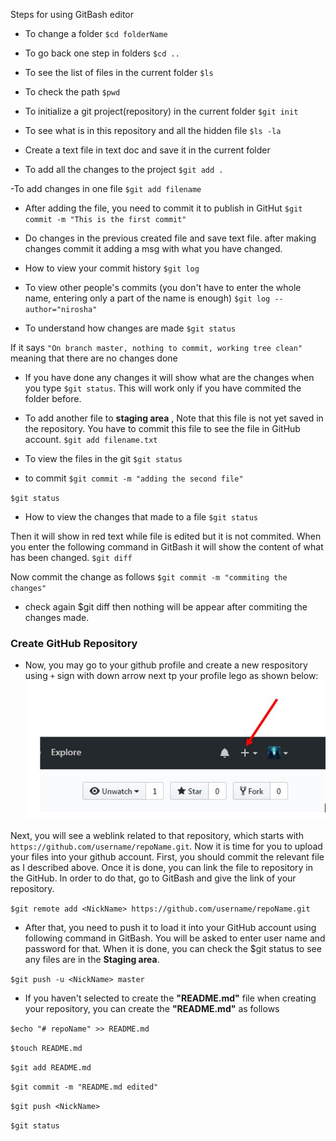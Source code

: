 Steps for using GitBash editor

- To change a folder 
`$cd folderName`

- To go back one step in folders
`$cd ..`

- To see the list of files in the current folder
`$ls` 

- To check the path 
`$pwd`

- To initialize a git project(repository) in the current folder
`$git init`

- To see what is in this repository and all the hidden file
`$ls -la`

- Create a text file in text doc and save it in the current folder 

- To add all the changes to the project
`$git add .`

-To add changes in one file
`$git add filename` 

- After adding the file, you need to commit it to publish in GitHut
`$git commit -m "This is the first commit"`

- Do changes in the previous created file and save text file. after making changes commit it adding a msg with what you have changed.


- How to view your commit history
`$git log`

- To view other people's commits (you don't have to enter the whole name, entering only a part of the name is enough)
`$git log --author="nirosha"`


- To understand how changes are made
`$git status `

If it says `"On branch master, nothing to commit, working tree clean"` meaning that there are no changes done


* If you have done any changes it will show what are the changes when you type `$git status`. This will work only if you have commited the folder before.

- To add another file to **staging area** , Note that this file is not yet saved in the repository. You have to commit this file to see the file in GitHub account.
`$git add filename.txt`


* To view the files in the git 
`$git status` 

- to commit
`$git commit -m "adding the second file"`

`$git status`

- How to view the changes that made to a file
`$git status `

Then it will show in red text while file is edited but it is not commited. 
When you enter the following command in GitBash it will show the content of what has been changed.
`$git diff`

Now commit the change as follows
 `$git commit -m "commiting the changes"`
 
 * check again $git diff then nothing will be appear after commiting the changes made.
 
 
### Create GitHub Repository

- Now, you may go to your github profile and create a new respository using `+` sign with down arrow next tp your profile lego as shown below:
 ![Create a repository](images/repoCreate.JPG)
 
 
 Next, you will see a weblink related to that repository, which starts with `https://github.com/username/repoName.git`. Now it is time for you to upload your files into your github account. First, you should commit the relevant file as I described above. Once it is done, you can link the file to repository in the GitHub. In order to do that, go to GitBash and give the link of your repository.
 
 `$git remote add <NickName> https://github.com/username/repoName.git`
 
 - After that, you need to push it to load it into your GitHub account using following command in GitBash. You will be asked to enter user name and password for that.  When it is done, you can check the $git status to see any files are in the **Staging area**.
 
 `$git push -u <NickName> master`
 
 - If you haven't selected to create the **"README.md"** file when creating your repository, you can create the **"README.md"** as follows
 
 `$echo "# repoName" >> README.md`
 
 `$touch README.md`
 
 `$git add README.md`
 
 `$git commit -m "README.md edited"`
 
 `$git push <NickName>`
 
 `$git status`
 
 



